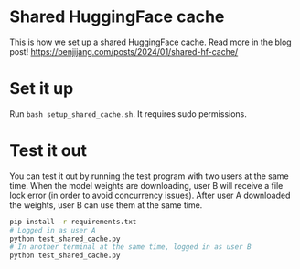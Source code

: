 # Shared HuggingFace cache

This is how we set up a shared HuggingFace cache. Read more in the blog post! https://benjijang.com/posts/2024/01/shared-hf-cache/

# Set it up

Run `bash setup_shared_cache.sh`. It requires sudo permissions.

# Test it out

You can test it out by running the test program with two users at the same time.
When the model weights are downloading, user B will receive a file lock error (in order to avoid concurrency issues).
After user A downloaded the weights, user B can use them at the same time.

```bash
pip install -r requirements.txt
# Logged in as user A
python test_shared_cache.py
# In another terminal at the same time, logged in as user B
python test_shared_cache.py
```
